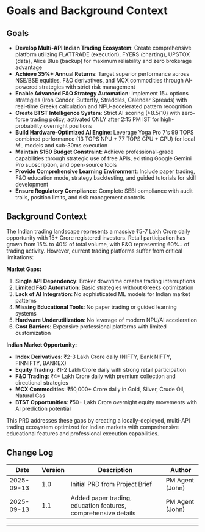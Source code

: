 # **Goals and Background Context**

## **Goals**
- **Develop Multi-API Indian Trading Ecosystem**: Create comprehensive platform utilizing FLATTRADE (execution), FYERS (charting), UPSTOX (data), Alice Blue (backup) for maximum reliability and zero brokerage advantage
- **Achieve 35%+ Annual Returns**: Target superior performance across NSE/BSE equities, F&O derivatives, and MCX commodities through AI-powered strategies with strict risk management
- **Enable Advanced F&O Strategy Automation**: Implement 15+ options strategies (Iron Condor, Butterfly, Straddles, Calendar Spreads) with real-time Greeks calculation and NPU-accelerated pattern recognition
- **Create BTST Intelligence System**: Strict AI scoring (>8.5/10) with zero-force trading policy, activated ONLY after 2:15 PM IST for high-probability overnight positions
- **Build Hardware-Optimized AI Engine**: Leverage Yoga Pro 7's 99 TOPS combined performance (13 TOPS NPU + 77 TOPS GPU + CPU) for local ML models and sub-30ms execution
- **Maintain $150 Budget Constraint**: Achieve professional-grade capabilities through strategic use of free APIs, existing Google Gemini Pro subscription, and open-source tools
- **Provide Comprehensive Learning Environment**: Include paper trading, F&O education mode, strategy backtesting, and guided tutorials for skill development
- **Ensure Regulatory Compliance**: Complete SEBI compliance with audit trails, position limits, and risk management controls

## **Background Context**

The Indian trading landscape represents a massive ₹5-7 Lakh Crore daily opportunity with 15+ Crore registered investors. Retail participation has grown from 15% to 40% of total volume, with F&O representing 60%+ of trading activity. However, current trading platforms suffer from critical limitations:

**Market Gaps:**
1. **Single API Dependency**: Broker downtime creates trading interruptions
2. **Limited F&O Automation**: Basic strategies without Greeks optimization
3. **Lack of AI Integration**: No sophisticated ML models for Indian market patterns
4. **Missing Educational Tools**: No paper trading or guided learning systems
5. **Hardware Underutilization**: No leverage of modern NPU/AI acceleration
6. **Cost Barriers**: Expensive professional platforms with limited customization

**Indian Market Opportunity:**
- **Index Derivatives**: ₹2-3 Lakh Crore daily (NIFTY, Bank NIFTY, FINNIFTY, BANKEX)
- **Equity Trading**: ₹1-2 Lakh Crore daily with strong retail participation
- **F&O Trading**: ₹4+ Lakh Crore daily with premium collection and directional strategies
- **MCX Commodities**: ₹50,000+ Crore daily in Gold, Silver, Crude Oil, Natural Gas
- **BTST Opportunities**: ₹50+ Lakh Crore overnight equity movements with AI prediction potential

This PRD addresses these gaps by creating a locally-deployed, multi-API trading ecosystem optimized for Indian markets with comprehensive educational features and professional execution capabilities.

## **Change Log**

| Date | Version | Description | Author |
|------|---------|-------------|---------|
| 2025-09-13 | 1.0 | Initial PRD from Project Brief | PM Agent (John) |
| 2025-09-13 | 1.1 | Added paper trading, education features, comprehensive details | PM Agent (John) |

---
